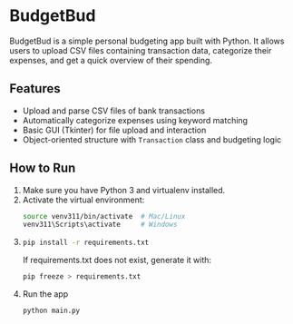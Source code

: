 # BudgetBud

BudgetBud is a simple personal budgeting app built with Python. It allows users to upload CSV files containing transaction data, categorize their expenses, and get a quick overview of their spending.

## Features

- Upload and parse CSV files of bank transactions
- Automatically categorize expenses using keyword matching
- Basic GUI (Tkinter) for file upload and interaction
- Object-oriented structure with `Transaction` class and budgeting logic

## How to Run

1. Make sure you have Python 3 and virtualenv installed.
2. Activate the virtual environment:
   ```bash
   source venv311/bin/activate  # Mac/Linux
   venv311\Scripts\activate     # Windows

3.
   ```bash
   pip install -r requirements.txt
   ```
   If requirements.txt does not exist, generate it with:
   ```bash
   pip freeze > requirements.txt
4. Run the app
   ```bash
   python main.py

